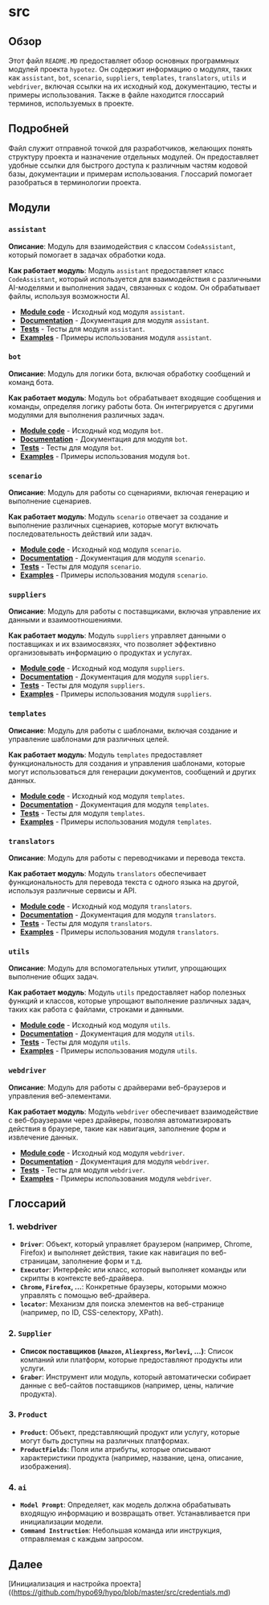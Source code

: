 # src

## Обзор

Этот файл `README.MD` предоставляет обзор основных программных модулей проекта `hypotez`. Он содержит информацию о модулях, таких как `assistant`, `bot`, `scenario`, `suppliers`, `templates`, `translators`, `utils` и `webdriver`, включая ссылки на их исходный код, документацию, тесты и примеры использования. Также в файле находится глоссарий терминов, используемых в проекте.

## Подробней

Файл служит отправной точкой для разработчиков, желающих понять структуру проекта и назначение отдельных модулей. Он предоставляет удобные ссылки для быстрого доступа к различным частям кодовой базы, документации и примерам использования. Глоссарий помогает разобраться в терминологии проекта.

## Модули

### `assistant`

**Описание**: Модуль для взаимодействия с классом `CodeAssistant`, который помогает в задачах обработки кода.

**Как работает модуль**:
Модуль `assistant` предоставляет класс `CodeAssistant`, который используется для взаимодействия с различными AI-моделями и выполнения задач, связанных с кодом. Он обрабатывает файлы, используя возможности AI.

- **[Module code](https://github.com/hypo69/hypo/blob/master/src/assistant/readme.en.md)** - Исходный код модуля `assistant`.
- **[Documentation](https://github.com/hypo69/hypo/blob/master/docs/gemini/en/doc/src/assistant/readme.en.md)** - Документация для модуля `assistant`.
- **[Tests](https://github.com/hypo69/hypo/blob/master/pytest/gemini/src/assistant)** - Тесты для модуля `assistant`.
- **[Examples](https://github.com/hypo69/hypo/blob/master/docs/examples/assistant)** - Примеры использования модуля `assistant`.

### `bot`

**Описание**: Модуль для логики бота, включая обработку сообщений и команд бота.

**Как работает модуль**:
Модуль `bot` обрабатывает входящие сообщения и команды, определяя логику работы бота. Он интегрируется с другими модулями для выполнения различных задач.

- **[Module code](https://github.com/hypo69/hypo/blob/master/src/bot/readme.en.md)** - Исходный код модуля `bot`.
- **[Documentation](https://github.com/hypo69/hypo/blob/master/docs/gemini/en/doc/src/bot/readme.en.md)** - Документация для модуля `bot`.
- **[Tests](https://github.com/hypo69/hypo/blob/master/pytest/gemini/src/bot)** - Тесты для модуля `bot`.
- **[Examples](https://github.com/hypo69/hypo/blob/master/docs/examples/bot)** - Примеры использования модуля `bot`.

### `scenario`

**Описание**: Модуль для работы со сценариями, включая генерацию и выполнение сценариев.

**Как работает модуль**:
Модуль `scenario` отвечает за создание и выполнение различных сценариев, которые могут включать последовательность действий или задач.

- **[Module code](https://github.com/hypo69/hypo/blob/master/src/scenario/readme.en.md)** - Исходный код модуля `scenario`.
- **[Documentation](https://github.com/hypo69/hypo/blob/master/docs/gemini/en/doc/src/scenario/readme.en.md)** - Документация для модуля `scenario`.
- **[Tests](https://github.com/hypo69/hypo/blob/master/pytest/gemini/src/scenario)** - Тесты для модуля `scenario`.
- **[Examples](https://github.com/hypo69/hypo/blob/master/docs/examples/scenario)** - Примеры использования модуля `scenario`.

### `suppliers`

**Описание**: Модуль для работы с поставщиками, включая управление их данными и взаимоотношениями.

**Как работает модуль**:
Модуль `suppliers` управляет данными о поставщиках и их взаимосвязях, что позволяет эффективно организовывать информацию о продуктах и услугах.

- **[Module code](https://github.com/hypo69/hypo/blob/master/src/suppliers/readme.en.md)** - Исходный код модуля `suppliers`.
- **[Documentation](https://github.com/hypo69/hypo/blob/master/docs/gemini/en/doc/src/suppliers/readme.en.md)** - Документация для модуля `suppliers`.
- **[Tests](https://github.com/hypo69/hypo/blob/master/pytest/gemini/src/suppliers)** - Тесты для модуля `suppliers`.
- **[Examples](https://github.com/hypo69/hypo/blob/master/docs/examples/suppliers)** - Примеры использования модуля `suppliers`.

### `templates`

**Описание**: Модуль для работы с шаблонами, включая создание и управление шаблонами для различных целей.

**Как работает модуль**:
Модуль `templates` предоставляет функциональность для создания и управления шаблонами, которые могут использоваться для генерации документов, сообщений и других данных.

- **[Module code](https://github.com/hypo69/hypo/blob/master/src/templates/readme.en.md)** - Исходный код модуля `templates`.
- **[Documentation](https://github.com/hypo69/hypo/blob/master/docs/gemini/en/doc/src/templates/readme.en.md)** - Документация для модуля `templates`.
- **[Tests](https://github.com/hypo69/hypo/blob/master/pytest/gemini/src/templates)** - Тесты для модуля `templates`.
- **[Examples](https://github.com/hypo69/hypo/blob/master/docs/examples/templates)** - Примеры использования модуля `templates`.

### `translators`

**Описание**: Модуль для работы с переводчиками и перевода текста.

**Как работает модуль**:
Модуль `translators` обеспечивает функциональность для перевода текста с одного языка на другой, используя различные сервисы и API.

- **[Module code](https://github.com/hypo69/hypo/blob/master/src/translators/readme.en.md)** - Исходный код модуля `translators`.
- **[Documentation](https://github.com/hypo69/hypo/blob/master/docs/gemini/en/doc/src/translators/readme.en.md)** - Документация для модуля `translators`.
- **[Tests](https://github.com/hypo69/hypo/blob/master/pytest/gemini/src/translators)** - Тесты для модуля `translators`.
- **[Examples](https://github.com/hypo69/hypo/blob/master/docs/examples/translators)** - Примеры использования модуля `translators`.

### `utils`

**Описание**: Модуль для вспомогательных утилит, упрощающих выполнение общих задач.

**Как работает модуль**:
Модуль `utils` предоставляет набор полезных функций и классов, которые упрощают выполнение различных задач, таких как работа с файлами, строками и данными.

- **[Module code](https://github.com/hypo69/hypo/blob/master/src/utils/readme.en.md)** - Исходный код модуля `utils`.
- **[Documentation](https://github.com/hypo69/hypo/blob/master/docs/gemini/en/doc/src/utils/readme.en.md)** - Документация для модуля `utils`.
- **[Tests](https://github.com/hypo69/hypo/blob/master/pytest/gemini/src/utils)** - Тесты для модуля `utils`.
- **[Examples](https://github.com/hypo69/hypo/blob/master/docs/examples/utils)** - Примеры использования модуля `utils`.

### `webdriver`

**Описание**: Модуль для работы с драйверами веб-браузеров и управления веб-элементами.

**Как работает модуль**:
Модуль `webdriver` обеспечивает взаимодействие с веб-браузерами через драйверы, позволяя автоматизировать действия в браузере, такие как навигация, заполнение форм и извлечение данных.

- **[Module code](https://github.com/hypo69/hypo/blob/master/src/webdriver/readme.en.md)** - Исходный код модуля `webdriver`.
- **[Documentation](https://github.com/hypo69/hypo/blob/master/docs/gemini/en/doc/src/webdriver/readme.en.md)** - Документация для модуля `webdriver`.
- **[Tests](https://github.com/hypo69/hypo/blob/master/pytest/gemini/src/webdriver)** - Тесты для модуля `webdriver`.
- **[Examples](https://github.com/hypo69/hypo/blob/master/docs/examples/webdriver)** - Примеры использования модуля `webdriver`.

## Глоссарий

### 1. **webdriver**

- **`Driver`**: Объект, который управляет браузером (например, Chrome, Firefox) и выполняет действия, такие как навигация по веб-страницам, заполнение форм и т.д.
- **`Executor`**: Интерфейс или класс, который выполняет команды или скрипты в контексте веб-драйвера.
- **`Chrome`, `Firefox`, ...**: Конкретные браузеры, которыми можно управлять с помощью веб-драйвера.
- **`locator`**: Механизм для поиска элементов на веб-странице (например, по ID, CSS-селектору, XPath).

### 2. **`Supplier`**

- **Список поставщиков (`Amazon`, `Aliexpress`, `Morlevi`, ...)**: Список компаний или платформ, которые предоставляют продукты или услуги.
- **`Graber`**: Инструмент или модуль, который автоматически собирает данные с веб-сайтов поставщиков (например, цены, наличие продукта).

### 3. **`Product`**

- **`Product`**: Объект, представляющий продукт или услугу, которые могут быть доступны на различных платформах.
- **`ProductFields`**: Поля или атрибуты, которые описывают характеристики продукта (например, название, цена, описание, изображения).

### 4. **`ai`**

- **`Model Prompt`**: Определяет, как модель должна обрабатывать входящую информацию и возвращать ответ. Устанавливается при инициализации модели.
- **`Command Instruction`**: Небольшая команда или инструкция, отправляемая с каждым запросом.

## Далее

[Инициализация и настройка проекта]((https://github.com/hypo69/hypo/blob/master/src/credentials.md)